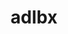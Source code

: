 ---
title: "adlbx"
layout: cache
categories: [package, develop]
meta: {"compilers": ["cce@18.0.0", "gcc@10.3.0", "gcc@11.4.0", "gcc@9.4.0", "intel-oneapi-compilers@2024.2.1", "intel-oneapi-compilers@2025.1.0"], "num_specs": 62, "num_specs_by_stack": {"e4s": 22, "e4s-cray-rhel": 3, "e4s-cray-sles": 1, "e4s-neoverse-v2": 22, "e4s-neoverse_v1": 6, "e4s-oneapi": 6, "e4s-power": 2, "root": 62}, "oss": ["rhel8", "sle_hpc15", "ubuntu20.04", "ubuntu22.04"], "platforms": ["linux"], "stacks": ["e4s", "e4s-cray-rhel", "e4s-cray-sles", "e4s-neoverse-v2", "e4s-neoverse_v1", "e4s-oneapi", "e4s-power", "root"], "targets": ["neoverse_v1", "neoverse_v2", "ppc64le", "x86_64_v3", "x86_64_v4"], "versions": ["1.0.0"]}
spec_details: [{"compiler": "gcc@11.4.0", "hash": "2qsryy32f7wx4kxecrztcysypakx4s5o", "os": "ubuntu22.04", "platform": "linux", "size": "-", "stacks": ["e4s-neoverse_v1", "root"], "target": "neoverse_v1", "variants": ["build_system=autotools"], "versions": ["1.0.0"]}, {"compiler": "gcc@11.4.0", "hash": "37zg67gik6ojthq3so4gwdog52esqr5d", "os": "ubuntu22.04", "platform": "linux", "size": "-", "stacks": ["e4s-neoverse_v1", "root"], "target": "neoverse_v1", "variants": ["build_system=autotools"], "versions": ["1.0.0"]}, {"compiler": "gcc@11.4.0", "hash": "4e4zuage5itlu6mhquta7dcu4lo64xzc", "os": "ubuntu22.04", "platform": "linux", "size": "-", "stacks": ["e4s-neoverse-v2", "root"], "target": "neoverse_v2", "variants": ["build_system=autotools"], "versions": ["1.0.0"]}, {"compiler": "gcc@11.4.0", "hash": "4ttivkt7eht4ro34tspbawsy7ohmfoqi", "os": "ubuntu22.04", "platform": "linux", "size": "-", "stacks": ["e4s-neoverse_v1", "root"], "target": "neoverse_v1", "variants": ["build_system=autotools"], "versions": ["1.0.0"]}, {"compiler": "gcc@11.4.0", "hash": "4xbvcmtdooerrhvoc4g5vdntgd72eoen", "os": "ubuntu22.04", "platform": "linux", "size": "-", "stacks": ["e4s-neoverse-v2", "root"], "target": "neoverse_v2", "variants": ["build_system=autotools"], "versions": ["1.0.0"]}, {"compiler": "gcc@11.4.0", "hash": "5h44yjazqelqimnb6h7sdxad5kythoui", "os": "ubuntu22.04", "platform": "linux", "size": "-", "stacks": ["e4s-neoverse-v2", "root"], "target": "neoverse_v2", "variants": ["build_system=autotools"], "versions": ["1.0.0"]}, {"compiler": "gcc@11.4.0", "hash": "5pkejwokrepq7togm65zokqyx6a4pu3s", "os": "ubuntu22.04", "platform": "linux", "size": "-", "stacks": ["e4s-neoverse-v2", "root"], "target": "neoverse_v2", "variants": ["build_system=autotools"], "versions": ["1.0.0"]}, {"compiler": "intel-oneapi-compilers@2025.1.0", "hash": "6hqm7oqfij6eraqruwc5ndig5jupplen", "os": "ubuntu22.04", "platform": "linux", "size": "-", "stacks": ["e4s-oneapi", "root"], "target": "x86_64_v3", "variants": ["build_system=autotools"], "versions": ["1.0.0"]}, {"compiler": "gcc@11.4.0", "hash": "adhpv2jbdwfpilswj4rzpslxwyruoed5", "os": "ubuntu22.04", "platform": "linux", "size": "-", "stacks": ["e4s", "root"], "target": "x86_64_v3", "variants": ["build_system=autotools"], "versions": ["1.0.0"]}, {"compiler": "gcc@11.4.0", "hash": "ah6avjjomzywqlaeqdhlglvjlfjeytuv", "os": "ubuntu22.04", "platform": "linux", "size": "-", "stacks": ["e4s", "root"], "target": "x86_64_v3", "variants": ["build_system=autotools"], "versions": ["1.0.0"]}, {"compiler": "gcc@10.3.0", "hash": "av35wb5alsfwkzfl2dg2pmqrf7hfudhe", "os": "sle_hpc15", "platform": "linux", "size": "-", "stacks": ["e4s-cray-sles", "root"], "target": "x86_64_v4", "variants": ["build_system=autotools"], "versions": ["1.0.0"]}, {"compiler": "cce@18.0.0", "hash": "avfvmucr22vkzqwztycgl4xbrsqevg6n", "os": "rhel8", "platform": "linux", "size": "-", "stacks": ["e4s-cray-rhel", "root"], "target": "x86_64_v3", "variants": ["build_system=autotools"], "versions": ["1.0.0"]}, {"compiler": "gcc@11.4.0", "hash": "d7suozws2dkhuoim6ypdo6d46mj4nddu", "os": "ubuntu22.04", "platform": "linux", "size": "-", "stacks": ["e4s", "root"], "target": "x86_64_v3", "variants": ["build_system=autotools"], "versions": ["1.0.0"]}, {"compiler": "gcc@11.4.0", "hash": "dnf3p3m3jhex2qttncpk7dvcfayhyh6x", "os": "ubuntu22.04", "platform": "linux", "size": "-", "stacks": ["e4s-neoverse-v2", "root"], "target": "neoverse_v2", "variants": ["build_system=autotools"], "versions": ["1.0.0"]}, {"compiler": "intel-oneapi-compilers@2024.2.1", "hash": "ehn6vm4z3lsaehdaxxxinoxpilgw5i3q", "os": "ubuntu22.04", "platform": "linux", "size": "-", "stacks": ["e4s-oneapi", "root"], "target": "x86_64_v3", "variants": ["build_system=autotools"], "versions": ["1.0.0"]}, {"compiler": "gcc@11.4.0", "hash": "evwwmohkn2m4g4xqr7sfvpquhgbtp6oj", "os": "ubuntu22.04", "platform": "linux", "size": "-", "stacks": ["e4s-neoverse-v2", "root"], "target": "neoverse_v2", "variants": ["build_system=autotools"], "versions": ["1.0.0"]}, {"compiler": "gcc@11.4.0", "hash": "ezvuesiwzdz3swat3kk74hoarmdpzy4z", "os": "ubuntu22.04", "platform": "linux", "size": "-", "stacks": ["e4s-neoverse-v2", "root"], "target": "neoverse_v2", "variants": ["build_system=autotools"], "versions": ["1.0.0"]}, {"compiler": "gcc@11.4.0", "hash": "fbi6muphqltpatvvetdbuz4p5sjgg25c", "os": "ubuntu22.04", "platform": "linux", "size": "-", "stacks": ["e4s-neoverse_v1", "root"], "target": "neoverse_v1", "variants": ["build_system=autotools"], "versions": ["1.0.0"]}, {"compiler": "gcc@11.4.0", "hash": "ffrt6tc6urywdtfxumcza6pv34i27ltm", "os": "ubuntu22.04", "platform": "linux", "size": "-", "stacks": ["e4s", "root"], "target": "x86_64_v3", "variants": ["build_system=autotools"], "versions": ["1.0.0"]}, {"compiler": "gcc@9.4.0", "hash": "fhjnbnu4xuv6uvf6d7qvxbotglgik4ij", "os": "ubuntu20.04", "platform": "linux", "size": "-", "stacks": ["e4s-power", "root"], "target": "ppc64le", "variants": ["build_system=autotools"], "versions": ["1.0.0"]}, {"compiler": "gcc@9.4.0", "hash": "fjs7k2x5bstc77yhqnub7edi5h24ypis", "os": "ubuntu20.04", "platform": "linux", "size": "-", "stacks": ["e4s-power", "root"], "target": "ppc64le", "variants": ["build_system=autotools"], "versions": ["1.0.0"]}, {"compiler": "gcc@11.4.0", "hash": "g6mimaqyfqvoavynfiz5r65pjhjyy4hl", "os": "ubuntu22.04", "platform": "linux", "size": "-", "stacks": ["e4s-neoverse_v1", "root"], "target": "neoverse_v1", "variants": ["build_system=autotools"], "versions": ["1.0.0"]}, {"compiler": "intel-oneapi-compilers@2025.1.0", "hash": "gnnvtvvqlw43f2d2cd65stl7fzs7xhso", "os": "ubuntu22.04", "platform": "linux", "size": "-", "stacks": ["e4s-oneapi", "root"], "target": "x86_64_v3", "variants": ["build_system=autotools"], "versions": ["1.0.0"]}, {"compiler": "gcc@11.4.0", "hash": "grpi3g6anheejrjqtpf5wl3hqpqlk7fa", "os": "ubuntu22.04", "platform": "linux", "size": "-", "stacks": ["e4s-neoverse-v2", "root"], "target": "neoverse_v2", "variants": ["build_system=autotools"], "versions": ["1.0.0"]}, {"compiler": "intel-oneapi-compilers@2024.2.1", "hash": "hsprpcgmv54aw2lewv5o7x7nhicpp62b", "os": "ubuntu22.04", "platform": "linux", "size": "-", "stacks": ["e4s-oneapi", "root"], "target": "x86_64_v3", "variants": ["build_system=autotools"], "versions": ["1.0.0"]}, {"compiler": "gcc@11.4.0", "hash": "igrg6qclvisvmo72q5efes7gsoqk775i", "os": "ubuntu22.04", "platform": "linux", "size": "-", "stacks": ["e4s-neoverse-v2", "root"], "target": "neoverse_v2", "variants": ["build_system=autotools"], "versions": ["1.0.0"]}, {"compiler": "gcc@11.4.0", "hash": "ihnjt6blopf34mi2bxpa4gt2jhgypxzs", "os": "ubuntu22.04", "platform": "linux", "size": "-", "stacks": ["e4s-neoverse_v1", "root"], "target": "neoverse_v1", "variants": ["build_system=autotools"], "versions": ["1.0.0"]}, {"compiler": "gcc@11.4.0", "hash": "ild5co3neggkz7ylf6cunzwf6bfop6pa", "os": "ubuntu22.04", "platform": "linux", "size": "-", "stacks": ["e4s", "root"], "target": "x86_64_v3", "variants": ["build_system=autotools"], "versions": ["1.0.0"]}, {"compiler": "intel-oneapi-compilers@2025.1.0", "hash": "iyns4klw6tuorvaaxutxuwf2c2gz4g3b", "os": "ubuntu22.04", "platform": "linux", "size": "-", "stacks": ["e4s-oneapi", "root"], "target": "x86_64_v3", "variants": ["build_system=autotools"], "versions": ["1.0.0"]}, {"compiler": "gcc@11.4.0", "hash": "jw7uj7h3r2ywmm2jvdqrept3g5hxwj4r", "os": "ubuntu22.04", "platform": "linux", "size": "-", "stacks": ["e4s", "root"], "target": "x86_64_v3", "variants": ["build_system=autotools"], "versions": ["1.0.0"]}, {"compiler": "gcc@11.4.0", "hash": "l4lmq2kjzlr5njdofph2bugxdiccdm6w", "os": "ubuntu22.04", "platform": "linux", "size": "-", "stacks": ["e4s", "root"], "target": "x86_64_v3", "variants": ["build_system=autotools"], "versions": ["1.0.0"]}, {"compiler": "gcc@11.4.0", "hash": "lkzt3kqyc763lc6rcrjz22rvsbyunjln", "os": "ubuntu22.04", "platform": "linux", "size": "-", "stacks": ["e4s", "root"], "target": "x86_64_v3", "variants": ["build_system=autotools"], "versions": ["1.0.0"]}, {"compiler": "gcc@11.4.0", "hash": "luuo76dzddpel77wd4ci7oki72ge6sll", "os": "ubuntu22.04", "platform": "linux", "size": "-", "stacks": ["e4s-neoverse-v2", "root"], "target": "neoverse_v2", "variants": ["build_system=autotools"], "versions": ["1.0.0"]}, {"compiler": "gcc@11.4.0", "hash": "m4p4g4vfshidoewho3ph7zvrneciucec", "os": "ubuntu22.04", "platform": "linux", "size": "-", "stacks": ["e4s", "root"], "target": "x86_64_v3", "variants": ["build_system=autotools"], "versions": ["1.0.0"]}, {"compiler": "gcc@11.4.0", "hash": "mevjecf5crkskrwtmdbkmubgv2oy6duc", "os": "ubuntu22.04", "platform": "linux", "size": "-", "stacks": ["e4s-neoverse-v2", "root"], "target": "neoverse_v2", "variants": ["build_system=autotools"], "versions": ["1.0.0"]}, {"compiler": "gcc@11.4.0", "hash": "mnijsvvqnoqtpc5o3xopmvprb4vweful", "os": "ubuntu22.04", "platform": "linux", "size": "-", "stacks": ["e4s", "root"], "target": "x86_64_v3", "variants": ["build_system=autotools"], "versions": ["1.0.0"]}, {"compiler": "gcc@11.4.0", "hash": "mvlgso5s5zp3xnvndzqgovdt6bta7u23", "os": "ubuntu22.04", "platform": "linux", "size": "-", "stacks": ["e4s-neoverse-v2", "root"], "target": "neoverse_v2", "variants": ["build_system=autotools"], "versions": ["1.0.0"]}, {"compiler": "gcc@11.4.0", "hash": "mz4rfayxlklsh5vvljr3wysjxo6ld73k", "os": "ubuntu22.04", "platform": "linux", "size": "-", "stacks": ["e4s-neoverse-v2", "root"], "target": "neoverse_v2", "variants": ["build_system=autotools"], "versions": ["1.0.0"]}, {"compiler": "gcc@11.4.0", "hash": "nwpeqt6s6njq6qlx5tjdp7rpkizhplwe", "os": "ubuntu22.04", "platform": "linux", "size": "-", "stacks": ["e4s-neoverse-v2", "root"], "target": "neoverse_v2", "variants": ["build_system=autotools"], "versions": ["1.0.0"]}, {"compiler": "gcc@11.4.0", "hash": "o2knzkoc472vxkazhilcui67uhwxxo6d", "os": "ubuntu22.04", "platform": "linux", "size": "-", "stacks": ["e4s-neoverse-v2", "root"], "target": "neoverse_v2", "variants": ["build_system=autotools"], "versions": ["1.0.0"]}, {"compiler": "gcc@11.4.0", "hash": "osh3zwp2sorvcbdezmzdpir23vtknek7", "os": "ubuntu22.04", "platform": "linux", "size": "-", "stacks": ["e4s-neoverse-v2", "root"], "target": "neoverse_v2", "variants": ["build_system=autotools"], "versions": ["1.0.0"]}, {"compiler": "gcc@11.4.0", "hash": "oy2bux4gdbichd3zps4sdaqyfosqdxdq", "os": "ubuntu22.04", "platform": "linux", "size": "-", "stacks": ["e4s", "root"], "target": "x86_64_v3", "variants": ["build_system=autotools"], "versions": ["1.0.0"]}, {"compiler": "gcc@11.4.0", "hash": "q5emu6r5jk23tjumd6ir6rsnpyzufrd4", "os": "ubuntu22.04", "platform": "linux", "size": "-", "stacks": ["e4s-neoverse-v2", "root"], "target": "neoverse_v2", "variants": ["build_system=autotools"], "versions": ["1.0.0"]}, {"compiler": "gcc@11.4.0", "hash": "qscfmxlsdalt75toug2gyrkd3tpksyi4", "os": "ubuntu22.04", "platform": "linux", "size": "-", "stacks": ["e4s", "root"], "target": "x86_64_v3", "variants": ["build_system=autotools"], "versions": ["1.0.0"]}, {"compiler": "gcc@11.4.0", "hash": "r732z6jbm74skrnsasbjqm64crchbews", "os": "ubuntu22.04", "platform": "linux", "size": "-", "stacks": ["e4s", "root"], "target": "x86_64_v3", "variants": ["build_system=autotools"], "versions": ["1.0.0"]}, {"compiler": "intel-oneapi-compilers@2025.1.0", "hash": "raam5forgnmuknco22zaa6owkyzcixg3", "os": "ubuntu22.04", "platform": "linux", "size": "-", "stacks": ["e4s-oneapi", "root"], "target": "x86_64_v3", "variants": ["build_system=autotools"], "versions": ["1.0.0"]}, {"compiler": "gcc@11.4.0", "hash": "tm4gzdr3owox7t2skvebmuhpdn2dg4iu", "os": "ubuntu22.04", "platform": "linux", "size": "-", "stacks": ["e4s-neoverse-v2", "root"], "target": "neoverse_v2", "variants": ["build_system=autotools"], "versions": ["1.0.0"]}, {"compiler": "gcc@11.4.0", "hash": "uohtvomwqkocq42weiqhloxczynv75ih", "os": "ubuntu22.04", "platform": "linux", "size": "-", "stacks": ["e4s", "root"], "target": "x86_64_v3", "variants": ["build_system=autotools"], "versions": ["1.0.0"]}, {"compiler": "gcc@11.4.0", "hash": "vnknub3ifklln5alx7llsnbjkrgvn4y3", "os": "ubuntu22.04", "platform": "linux", "size": "-", "stacks": ["e4s-neoverse-v2", "root"], "target": "neoverse_v2", "variants": ["build_system=autotools"], "versions": ["1.0.0"]}, {"compiler": "gcc@11.4.0", "hash": "vs73wvefrgculdi2yzlxkeijdrs7z4ae", "os": "ubuntu22.04", "platform": "linux", "size": "-", "stacks": ["e4s-neoverse-v2", "root"], "target": "neoverse_v2", "variants": ["build_system=autotools"], "versions": ["1.0.0"]}, {"compiler": "cce@18.0.0", "hash": "wb72i577wj5snjbjzhubgy6srktpbehn", "os": "rhel8", "platform": "linux", "size": "-", "stacks": ["e4s-cray-rhel", "root"], "target": "x86_64_v3", "variants": ["build_system=autotools"], "versions": ["1.0.0"]}, {"compiler": "gcc@11.4.0", "hash": "wqioh5ac6e2f6eqedglfqno66j7pgkfr", "os": "ubuntu22.04", "platform": "linux", "size": "-", "stacks": ["e4s-neoverse-v2", "root"], "target": "neoverse_v2", "variants": ["build_system=autotools"], "versions": ["1.0.0"]}, {"compiler": "gcc@11.4.0", "hash": "wrwktbtfg2krjdqmk3zdntzbq6bncf42", "os": "ubuntu22.04", "platform": "linux", "size": "-", "stacks": ["e4s", "root"], "target": "x86_64_v3", "variants": ["build_system=autotools"], "versions": ["1.0.0"]}, {"compiler": "gcc@11.4.0", "hash": "wzvju7eceujrs3sijb6tj6ssl2ktg336", "os": "ubuntu22.04", "platform": "linux", "size": "-", "stacks": ["e4s", "root"], "target": "x86_64_v3", "variants": ["build_system=autotools"], "versions": ["1.0.0"]}, {"compiler": "gcc@11.4.0", "hash": "x6ceq2u7tfkgh7ryjuopsbnjt6cmlbiu", "os": "ubuntu22.04", "platform": "linux", "size": "-", "stacks": ["e4s", "root"], "target": "x86_64_v3", "variants": ["build_system=autotools"], "versions": ["1.0.0"]}, {"compiler": "gcc@11.4.0", "hash": "xcwfnemgya5ikcvjl6j7e5taoamrzmqo", "os": "ubuntu22.04", "platform": "linux", "size": "-", "stacks": ["e4s", "root"], "target": "x86_64_v3", "variants": ["build_system=autotools"], "versions": ["1.0.0"]}, {"compiler": "gcc@11.4.0", "hash": "xp5ltwqrrg65ormczvf7huys7wp64gxz", "os": "ubuntu22.04", "platform": "linux", "size": "-", "stacks": ["e4s", "root"], "target": "x86_64_v3", "variants": ["build_system=autotools"], "versions": ["1.0.0"]}, {"compiler": "cce@18.0.0", "hash": "xtjnvf5lhv7jvpdhyfuvpqvvqrh5hmqs", "os": "rhel8", "platform": "linux", "size": "-", "stacks": ["e4s-cray-rhel", "root"], "target": "x86_64_v3", "variants": ["build_system=autotools"], "versions": ["1.0.0"]}, {"compiler": "gcc@11.4.0", "hash": "zjmufbcpoartcbj2wy3htiun7jc5zq6p", "os": "ubuntu22.04", "platform": "linux", "size": "-", "stacks": ["e4s-neoverse-v2", "root"], "target": "neoverse_v2", "variants": ["build_system=autotools"], "versions": ["1.0.0"]}, {"compiler": "gcc@11.4.0", "hash": "zkha46jph4vcjzysnvp2ym2wycxcy2gw", "os": "ubuntu22.04", "platform": "linux", "size": "-", "stacks": ["e4s", "root"], "target": "x86_64_v3", "variants": ["build_system=autotools"], "versions": ["1.0.0"]}, {"compiler": "gcc@11.4.0", "hash": "zpeabhw4winsv7qk4lpwepwrnbqxtiy3", "os": "ubuntu22.04", "platform": "linux", "size": "-", "stacks": ["e4s", "root"], "target": "x86_64_v3", "variants": ["build_system=autotools"], "versions": ["1.0.0"]}, {"compiler": "gcc@11.4.0", "hash": "zrdyib3fd76tec3f6tgoofv3r3w6ev6b", "os": "ubuntu22.04", "platform": "linux", "size": "-", "stacks": ["e4s", "root"], "target": "x86_64_v3", "variants": ["build_system=autotools"], "versions": ["1.0.0"]}]
---